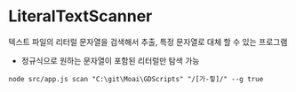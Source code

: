 # LiteralTextScanner
텍스트 파일의 리터럴 문자열을 검색해서 추출, 특정 문자열로 대체 할 수 있는 프로그램

- 정규식으로 원하는 문자열이 포함된 리터럴만 탐색 가능

```
node src/app.js scan "C:\git\Moai\GDScripts" "/[가-힣]/" --g true
```
